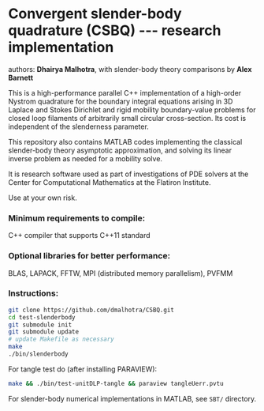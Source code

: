 # Convergent slender-body quadrature (CSBQ) --- research implementation

authors: **Dhairya Malhotra**, with slender-body theory comparisons by
**Alex Barnett**

This is a high-performance parallel C++ implementation of a high-order
Nystrom quadrature for the boundary integral equations arising
in 3D Laplace and Stokes Dirichlet and rigid mobility boundary-value problems
for closed loop filaments of arbitrarily small circular cross-section.
Its cost is independent of the slenderness parameter.

This repository also contains MATLAB codes implementing the classical
slender-body theory asymptotic approximation,
and solving its linear inverse problem as needed for a mobility solve.

It is research software used as part of investigations of PDE
solvers at the Center for Computational Mathematics at the Flatiron Institute.

Use at your own risk.


### Minimum requirements to compile:

C++ compiler that supports C++11 standard


### Optional libraries for better performance:

BLAS, LAPACK, FFTW, MPI (distributed memory parallelism), PVFMM

### Instructions:

```bash
git clone https://github.com/dmalhotra/CSBQ.git
cd test-slenderbody
git submodule init
git submodule update
# update Makefile as necessary
make
./bin/slenderbody
```

For tangle test do (after installing PARAVIEW):

```bash
make && ./bin/test-unitDLP-tangle && paraview tangleUerr.pvtu
```

For slender-body numerical implementations in MATLAB, see `SBT/` directory.
